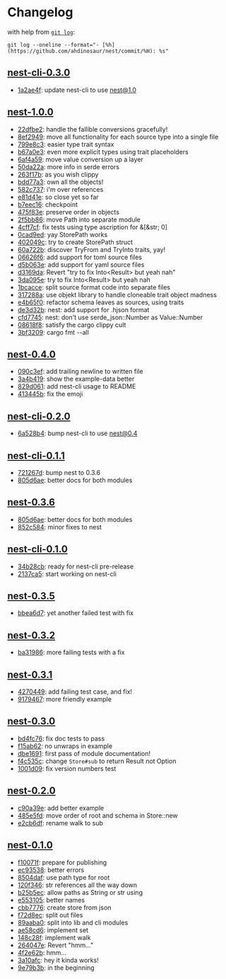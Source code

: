 # Changelog

with help from [`git log`](https://www.git-scm.com/docs/git-log):

```shell
git log --oneline --format="- [%h](https://github.com/ahdinosaur/nest/commit/%H): %s"
```

## [nest-cli-0.3.0](https://github.com/ahdinosaur/nest/tree/nest-cli-0.3.0)

- [1a2ae4f](https://github.com/ahdinosaur/nest/commit/1a2ae4fa0dd7b4e5b3af3fc01758d43df81caf1e): update nest-cli to use nest@1.0

## [nest-1.0.0](https://github.com/ahdinosaur/nest/tree/nest-1.0.0)

- [22dfbe2](https://github.com/ahdinosaur/nest/commit/22dfbe2c0b7dad5e96b89345a8ecb5ce545f9751): handle the fallible conversions gracefully!
- [8ef2949](https://github.com/ahdinosaur/nest/commit/8ef29492427a19fff81d9b753f0dea3e464a00d5): move all functionality for each source type into a single file
- [799e8c3](https://github.com/ahdinosaur/nest/commit/799e8c3fe9f91a0a8f96d73563870f96511685b1): easier type trait syntax
- [b67a0e3](https://github.com/ahdinosaur/nest/commit/b67a0e3515da653ee55af03833ff1944cba8fb75): even more explicit types using trait placeholders
- [6af4a59](https://github.com/ahdinosaur/nest/commit/6af4a59afd30244724df49e245c2b3055e8fa0aa): move value conversion up a layer
- [50da22a](https://github.com/ahdinosaur/nest/commit/50da22a119f5d1b78a60796932b41edf98efb4ca): more info in serde errors
- [263f17b](https://github.com/ahdinosaur/nest/commit/263f17bf6b12cdcd18cf8043db54346dd5e4fd10): as you wish clippy
- [bdd77a3](https://github.com/ahdinosaur/nest/commit/bdd77a3f3cfccc8aaa7c0bb9d0d2f2e37a124b3e): own all the objects!
- [582c737](https://github.com/ahdinosaur/nest/commit/582c737b7f8a7c4f52b80cbc30b14dd798f243f3): i'm over references
- [e81d41e](https://github.com/ahdinosaur/nest/commit/e81d41ebd11ca33af442e2cf029a4de4508d33f3): so close yet so far
- [b7eec16](https://github.com/ahdinosaur/nest/commit/b7eec16398d9707482f8164d5e7f4de652161ae6): checkpoint
- [475f83e](https://github.com/ahdinosaur/nest/commit/475f83e28d789a56c1f42a6813d3befe45dc051e): preserve order in objects
- [2f5bb86](https://github.com/ahdinosaur/nest/commit/2f5bb86b41ebc419bbd0e73a84fead28c7c66e20): move Path into separate module
- [4cff7cf](https://github.com/ahdinosaur/nest/commit/4cff7cfb29ab6203f090bb8d3f30bca0fa14df15): fix tests using type ascription for &[&str; 0]
- [0cad9ed](https://github.com/ahdinosaur/nest/commit/0cad9ed9736f3c34b5dff28f29b814552be9bdd1): yay StorePath works
- [402049c](https://github.com/ahdinosaur/nest/commit/402049cc0f57431b806941e6aa1969742731874d): try to create StorePath struct
- [60a722b](https://github.com/ahdinosaur/nest/commit/60a722b36b8a34858e52515b09bbcad50ca30e3c): discover TryFrom and TryInto traits, yay!
- [06626f6](https://github.com/ahdinosaur/nest/commit/06626f6e5fde7f35de2ecd6ae88cbc1fac853c4b): add support for toml source files
- [d5b063e](https://github.com/ahdinosaur/nest/commit/d5b063e3aef8cd8678e3f0a1c9a3f9cf6c64d0f8): add support for yaml source files
- [d3169da](https://github.com/ahdinosaur/nest/commit/d3169da66221f8b8282117e00ff7ca92edaadb65): Revert "try to fix Into<Result<T>> but yeah nah"
- [3da095e](https://github.com/ahdinosaur/nest/commit/3da095e5a0c2ae369ce127968887b3b9487a3f35): try to fix Into<Result<T>> but yeah nah
- [1bcacce](https://github.com/ahdinosaur/nest/commit/1bcacce1e95c561e0d59313ffa575a220882153d): split source format code into separate files
- [317288a](https://github.com/ahdinosaur/nest/commit/317288a295caddfcd1a19578a928ccf0b801af5b): use objekt library to handle cloneable trait object madness
- [e4b65f0](https://github.com/ahdinosaur/nest/commit/e4b65f00f2f28a2ebdb021f0e8baf5ca56908c6a): refactor schema leaves as sources, using traits
- [de3d32b](https://github.com/ahdinosaur/nest/commit/de3d32b766b90bbc391cf6802b1cc5eb57087205): nest: add support for .hjson format
- [cfd7745](https://github.com/ahdinosaur/nest/commit/cfd7745b03ec535e86166b5d054af33fae787d36): nest: don't use serde_json::Number as Value::Number
- [08618f8](https://github.com/ahdinosaur/nest/commit/08618f86f705e22e03829af7c9ddb02afc003bc6): satisfy the cargo clippy cult
- [3bf3209](https://github.com/ahdinosaur/nest/commit/3bf3209a65456946e79717371801fc6b7755162d): cargo fmt --all

## [nest-0.4.0](https://github.com/ahdinosaur/nest/tree/nest-0.4.0)

- [090c3ef](https://github.com/ahdinosaur/nest/commit/090c3ef34f941005d8f1948f81ed7781b90a5660): add trailing newline to written file
- [3a4b419](https://github.com/ahdinosaur/nest/commit/3a4b4196fac1b902d1349f795cbb579eef71e629): show the example-data better
- [829d061](https://github.com/ahdinosaur/nest/commit/829d0615debc28b94aa00508baf4e6e2dbcd3d0a): add nest-cli usage to README
- [413445b](https://github.com/ahdinosaur/nest/commit/413445bce15fdd49085bf0312ec47aaf01f7234b): fix the emoji

## [nest-cli-0.2.0](https://github.com/ahdinosaur/nest/tree/nest-cli-0.2.0)

- [6a528b4](https://github.com/ahdinosaur/nest/commit/6a528b467e31c93758847fb44485b0b6f94b6989): bump nest-cli to use nest@0.4

## [nest-cli-0.1.1](https://github.com/ahdinosaur/nest/tree/nest-cli-0.1.1)

- [721267d](https://github.com/ahdinosaur/nest/commit/721267ddaa0049c54365586593abbccb958bde70): bump nest to 0.3.6
- [805d6ae](https://github.com/ahdinosaur/nest/commit/805d6ae489aa25c5a227b3a5722a5a3bc0ca1be3): better docs for both modules

## [nest-0.3.6](https://github.com/ahdinosaur/nest/tree/nest-0.3.6)

- [805d6ae](https://github.com/ahdinosaur/nest/commit/805d6ae489aa25c5a227b3a5722a5a3bc0ca1be3): better docs for both modules
- [852c584](https://github.com/ahdinosaur/nest/commit/852c5846aeb619ef249bfc4fd3d7eb3f6ee37242): minor fixes to nest

## [nest-cli-0.1.0](https://github.com/ahdinosaur/nest/tree/nest-cli-0.1.0)

- [34b28cb](https://github.com/ahdinosaur/nest/commit/34b28cb42d4df79f92fdf4f7725cf9c09a6477ea): ready for nest-cli pre-release
- [2137ca5](https://github.com/ahdinosaur/nest/commit/2137ca55ce5a431e58808101158efb09603828ca): start working on nest-cli

## [nest-0.3.5](https://github.com/ahdinosaur/nest/tree/nest-0.3.5)

- [bbea6d7](https://github.com/ahdinosaur/nest/commit/bbea6d7dd51c317664c78df31234fb8b529db0f5): yet another failed test with fix

## [nest-0.3.2](https://github.com/ahdinosaur/nest/tree/nest-0.3.2)

- [ba31986](https://github.com/ahdinosaur/nest/commit/ba319863343c5fa32abf94d034f0c8dbfd223776): more failing tests with a fix

## [nest-0.3.1](https://github.com/ahdinosaur/nest/tree/nest-0.3.1)

- [4270449](https://github.com/ahdinosaur/nest/commit/4270449c6c2ad64e8875051496ec8a992d4ae335): add failing test case, and fix!
- [9179467](https://github.com/ahdinosaur/nest/commit/91794675f63868697365558b51b5c276ce7974fc): more friendly example

## [nest-0.3.0](https://github.com/ahdinosaur/nest/tree/nest-0.3.0)

- [bd4fc76](https://github.com/ahdinosaur/nest/commit/bd4fc768f4d4d903dc84c95b946326a15288f094): fix doc tests to pass
- [f15ab62](https://github.com/ahdinosaur/nest/commit/f15ab62f25719de5b048341235c923c5207c324d): no unwraps in example
- [dbe1691](https://github.com/ahdinosaur/nest/commit/dbe169174f55358d63d9792193db4833240d135c): first pass of module documentation!
- [f4c535c](https://github.com/ahdinosaur/nest/commit/f4c535c1c74bd5c31475580f734eb605748a13c3): change `Store#sub` to return Result not Option
- [1001d09](https://github.com/ahdinosaur/nest/commit/1001d098915914aa9416895a8c7b29e4cf6a1406): fix version numbers test

## [nest-0.2.0](https://github.com/ahdinosaur/nest/tree/nest-0.2.0)

- [c90a39e](https://github.com/ahdinosaur/nest/commit/c90a39e6c0448c3c1fe1a3535bea12e47b30dd35): add better example
- [485e5fd](https://github.com/ahdinosaur/nest/commit/485e5fd93502733dda8a47d2a926049d2d4eab94): move order of root and schema in Store::new
- [e2cb6df](https://github.com/ahdinosaur/nest/commit/e2cb6df096ac301b1d86d01fd44477508760a99f): rename walk to sub

## [nest-0.1.0](https://github.com/ahdinosaur/nest/tree/nest-0.1.0)

- [f10071f](https://github.com/ahdinosaur/nest/commit/f10071f8f2f9c8b0576a5a37c1eb983834cfcdc5): prepare for publishing
- [ec93538](https://github.com/ahdinosaur/nest/commit/ec9353863f69653617cf3c9631f04bdaca2ffcb4): better errors
- [8504daf](https://github.com/ahdinosaur/nest/commit/8504dafe30f9dac5ffe9cbd7275dad1a9a191d08): use path type for root
- [120f346](https://github.com/ahdinosaur/nest/commit/120f346296442a29778bd58a204d58aab5877169): str references all the way down
- [b25b5ec](https://github.com/ahdinosaur/nest/commit/b25b5ec5ae6053dfa9d9bc6c646a65d9d6b2df98): allow paths as String or str using
- [e553105](https://github.com/ahdinosaur/nest/commit/e55310588647cbf2e1c6e6e0927cad5f819ecd4f): better names
- [cbb7776](https://github.com/ahdinosaur/nest/commit/cbb7776cf615c7fa5800ff82c82ab7295758575e): create store from json
- [f72d8ec](https://github.com/ahdinosaur/nest/commit/f72d8ecf076e0187117de45612a4bd97ae133490): split out files
- [89aaba0](https://github.com/ahdinosaur/nest/commit/89aaba07c318d4182e4b3e9c0da6caea876e9818): split into lib and cli modules
- [ae58cd6](https://github.com/ahdinosaur/nest/commit/ae58cd65acf576f13c63d312fdcd411b650e14ee): implement set
- [148c28f](https://github.com/ahdinosaur/nest/commit/148c28f65556f8a5cb403ab462f976b9fb99c4d8): implement walk
- [264047e](https://github.com/ahdinosaur/nest/commit/264047e7707b9dd5e3586976509a2aee063573ef): Revert "hmm..."
- [4f2e62b](https://github.com/ahdinosaur/nest/commit/4f2e62ba1b57dc91e1fd0cba099dc72987258207): hmm...
- [3a10afc](https://github.com/ahdinosaur/nest/commit/3a10afc0c7ca327bfc2f80e12e8955ccdd4a68b5): hey it kinda works!
- [9e79b3b](https://github.com/ahdinosaur/nest/commit/9e79b3b45ef9cdb7956352635ebbf00df597cd87): in the beginning
